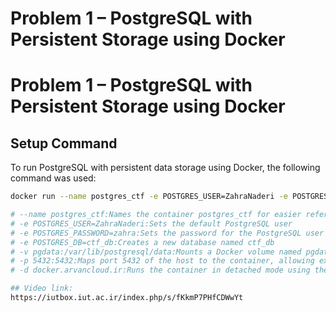 
# Problem 1 – PostgreSQL with Persistent Storage using Docker
# Problem 1 – PostgreSQL with Persistent Storage using Docker

## Setup Command

To run PostgreSQL with persistent data storage using Docker, the following command was used:

```bash
docker run --name postgres_ctf -e POSTGRES_USER=ZahraNaderi -e POSTGRES_PASSWORD=zahra -e POSTGRES_DB=ctf_db -v pgdata:/var/lib/postgresql/data -p 5432:5432 -d docker.arvancloud.ir/postgres

# --name postgres_ctf:Names the container postgres_ctf for easier reference
# -e POSTGRES_USER=ZahraNaderi:Sets the default PostgreSQL user
# -e POSTGRES_PASSWORD=zahra:Sets the password for the PostgreSQL user
# -e POSTGRES_DB=ctf_db:Creates a new database named ctf_db
# -v pgdata:/var/lib/postgresql/data:Mounts a Docker volume named pgdata to persist data on disk even if the container is removed
# -p 5432:5432:Maps port 5432 of the host to the container, allowing external connections
# -d docker.arvancloud.ir:Runs the container in detached mode using the PostgreSQL image from Arvan Cloud (used instead of DockerHub due to access restrictions in Iran

## Video link:
https://iutbox.iut.ac.ir/index.php/s/fKkmP7PHfCDWwYt
